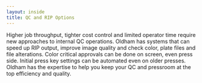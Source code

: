 ```yaml
---
layout: inside
title: QC and RIP Options
---
```

Higher job throughput, tighter cost control and limited operator time require new approaches to internal QC operations. Oldham has systems that can speed up RIP output, improve image quality and check color, plate files and file alterations. Color critical approvals can be done on screen, even press side. Initial press key settings can be automated even on older presses. Oldham has the expertise to help you keep your QC and pressroom at the top efficiency and quality.
